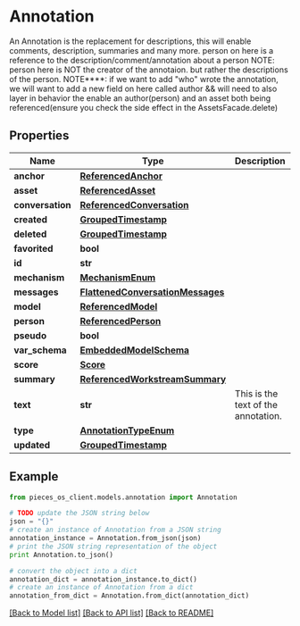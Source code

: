 # Annotation

An Annotation is the replacement for descriptions, this will enable comments, description, summaries and many more.  person on here is a reference to the description/comment/annotation about a person  NOTE: person here is NOT the creator of the annotaion. but rather the descriptions of the person. NOTE****: if we want to add \"who\" wrote the annotation, we will want to add a new field on here called author && will need to also layer in behavior the enable an author(person) and an asset both being referenced(ensure you check the side effect in the AssetsFacade.delete)

## Properties
Name | Type | Description | Notes
------------ | ------------- | ------------- | -------------
**anchor** | [**ReferencedAnchor**](ReferencedAnchor.md) |  | [optional] 
**asset** | [**ReferencedAsset**](ReferencedAsset.md) |  | [optional] 
**conversation** | [**ReferencedConversation**](ReferencedConversation.md) |  | [optional] 
**created** | [**GroupedTimestamp**](GroupedTimestamp.md) |  | 
**deleted** | [**GroupedTimestamp**](GroupedTimestamp.md) |  | [optional] 
**favorited** | **bool** |  | [optional] 
**id** | **str** |  | 
**mechanism** | [**MechanismEnum**](MechanismEnum.md) |  | [optional] 
**messages** | [**FlattenedConversationMessages**](FlattenedConversationMessages.md) |  | [optional] 
**model** | [**ReferencedModel**](ReferencedModel.md) |  | [optional] 
**person** | [**ReferencedPerson**](ReferencedPerson.md) |  | [optional] 
**pseudo** | **bool** |  | [optional] 
**var_schema** | [**EmbeddedModelSchema**](EmbeddedModelSchema.md) |  | [optional] 
**score** | [**Score**](Score.md) |  | [optional] 
**summary** | [**ReferencedWorkstreamSummary**](ReferencedWorkstreamSummary.md) |  | [optional] 
**text** | **str** | This is the text of the annotation. | 
**type** | [**AnnotationTypeEnum**](AnnotationTypeEnum.md) |  | 
**updated** | [**GroupedTimestamp**](GroupedTimestamp.md) |  | 

## Example

```python
from pieces_os_client.models.annotation import Annotation

# TODO update the JSON string below
json = "{}"
# create an instance of Annotation from a JSON string
annotation_instance = Annotation.from_json(json)
# print the JSON string representation of the object
print Annotation.to_json()

# convert the object into a dict
annotation_dict = annotation_instance.to_dict()
# create an instance of Annotation from a dict
annotation_from_dict = Annotation.from_dict(annotation_dict)
```
[[Back to Model list]](../README.md#documentation-for-models) [[Back to API list]](../README.md#documentation-for-api-endpoints) [[Back to README]](../README.md)


